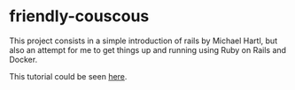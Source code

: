 # friendly-couscous

This project consists in a simple introduction of rails by Michael Hartl, but also an attempt for me to get things up and running using Ruby on Rails and Docker.

This tutorial could be seen [here](https://www.learnenough.com/ruby-on-rails-6th-edition-tutorial).
